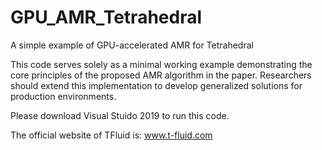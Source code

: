 # GPU_AMR_Tetrahedral
A simple example of GPU-accelerated AMR for Tetrahedral

This code serves solely as a minimal working example demonstrating the core principles of the proposed AMR algorithm in the paper. 
Researchers should extend this implementation to develop generalized solutions for production environments.

Please download Visual Stuido 2019 to run this code.

The official website of TFluid is:
www.t-fluid.com